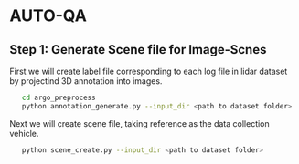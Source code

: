 # AUTO-QA

## Step 1: Generate Scene file for Image-Scnes

First we will create label file corresponding to each log file in lidar dataset by projectind 3D annotation into images.
```bash
   cd argo_preprocess
   python annotation_generate.py --input_dir <path to dataset folder>
```

Next we will create scene file, taking reference as the data collection vehicle.

```bash
   python scene_create.py --input_dir <path to dataset folder>
```


